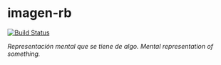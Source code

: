 # imagen-rb

[![Build Status](https://travis-ci.org/grodowski/imagen-rb.svg?branch=master)](https://travis-ci.org/grodowski/imagen-rb)

*Representación mental que se tiene de algo.*
*Mental representation of something.*

